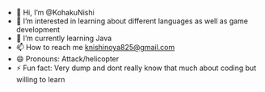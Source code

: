 - 👋 Hi, I’m @KohakuNishi
- 👀 I’m interested in learning about different languages as well as game development 
- 🌱 I’m currently learning Java 
- 📫 How to reach me knishinoya825@gmail.com
- 😄 Pronouns: Attack/helicopter
- ⚡ Fun fact: Very dump and dont really know that much about coding but willing to learn

<!---
KohakuNishi/KohakuNishi is a ✨ special ✨ repository because its `README.md` (this file) appears on your GitHub profile.
You can click the Preview link to take a look at your changes.
--->
